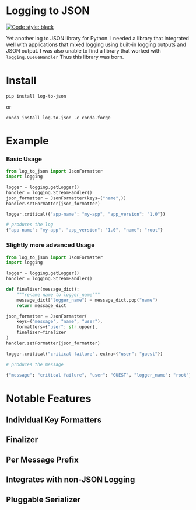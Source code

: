 # Logging to JSON

[![Code style: black](https://img.shields.io/badge/code%20style-black-000000.svg)](https://github.com/psf/black)

Yet another log to JSON library for Python.
I needed a library that integrated well with applications that mixed logging using built-in logging outputs and JSON output.
I was also unable to find a library that worked with `logging.QueueHandler`
Thus this library was born.

# Install

`pip install log-to-json`

or

`conda install log-to-json -c conda-forge`

# Example

### Basic Usage

```python
from log_to_json import JsonFormatter
import logging

logger = logging.getLogger()
handler = logging.StreamHandler()
json_formatter = JsonFormatter(keys=("name",))
handler.setFormatter(json_formatter)

logger.critical({"app-name": "my-app", "app_version": "1.0"})

# produces the log
{"app-name": "my-app", "app_version": "1.0", "name": "root"}
```

### Slightly more advanced Usage

```python
from log_to_json import JsonFormatter
import logging

logger = logging.getLogger()
handler = logging.StreamHandler()

def finalizer(message_dict):
    """rename name to logger_name"""
    message_dict["logger_name"] = message_dict.pop("name")
    return message_dict

json_formatter = JsonFormatter(
    keys=("message", "name", "user"),
    formatters={"user": str.upper},
    finalizer=finalizer
)
handler.setFormatter(json_formatter)

logger.critical("critical failure", extra={"user": "guest"})

# produces the message

{"message": "critical failure", "user": "GUEST", "logger_name": "root"}
```

# Notable Features

## Individual Key Formatters

## Finalizer

## Per Message Prefix

## Integrates with non-JSON Logging

## Pluggable Serializer
